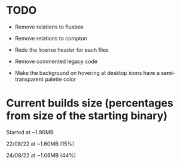 # TODO

- Remove relations to fluxbox
- Remove relations to compton

- Redo the license header for each files
- Remove commented legacy code

- Make the background on hovering at desktop icons have a semi-transparent palette color

# Current builds size (percentages from size of the starting binary)
Started at ~1.90MB

22/08/22 at ~1.60MB (15%)

24/08/22 at ~1.06MB (44%)
